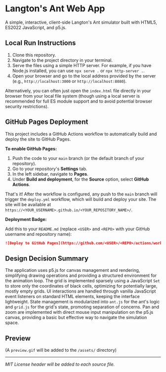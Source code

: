 # Langton's Ant Web App

A simple, interactive, client-side Langton's Ant simulator built with HTML5, ES2022 JavaScript, and p5.js.

## Local Run Instructions

1.  Clone this repository.
2.  Navigate to the project directory in your terminal.
3.  Serve the files using a simple HTTP server. For example, if you have Node.js installed, you can use `npx serve .` or `npx http-server .`.
4.  Open your browser and go to the local address provided by the server (e.g., `http://localhost:3000` or `http://localhost:8080`).

Alternatively, you can often just open the `index.html` file directly in your browser from your local file system (though using a local server is recommended for full ES module support and to avoid potential browser security restrictions).

## GitHub Pages Deployment

This project includes a GitHub Actions workflow to automatically build and deploy the site to GitHub Pages.

**To enable GitHub Pages:**

1.  Push the code to your `main` branch (or the default branch of your repository).
2.  Go to your repository's **Settings** tab.
3.  In the left sidebar, navigate to **Pages**.
4.  Under **Build and deployment**, for the **Source** option, select **GitHub Actions**.

That's it! After the workflow is configured, any push to the `main` branch will trigger the `deploy.yml` workflow, which will build and deploy your site. The site will be available at `https://<YOUR_USERNAME>.github.io/<YOUR_REPOSITORY_NAME>/`.

**Deployment Badge:**

Add this to your `README.md` (replace `<USER>` and `<REPO>` with your GitHub username and repository name):

```markdown
![Deploy to GitHub Pages](https://github.com/<USER>/<REPO>/actions/workflows/deploy.yml/badge.svg)
```

## Design Decision Summary

The application uses p5.js for canvas management and rendering, simplifying drawing operations and providing a structured environment for the animation loop. The grid is implemented sparsely using a JavaScript `Set` to store only the coordinates of black cells, optimizing for potentially large, mostly empty grids. UI interactions are handled through vanilla JavaScript event listeners on standard HTML elements, keeping the interface lightweight. State management is modularized into `ant.js` for the ant's logic and `grid.js` for the grid's state, promoting separation of concerns. Pan and zoom are implemented with direct mouse input manipulation on the p5.js canvas, providing a basic but effective way to navigate the simulation space.

## Preview

(A `preview.gif` will be added to the `/assets/` directory)

---
*MIT License header will be added to each source file.* 